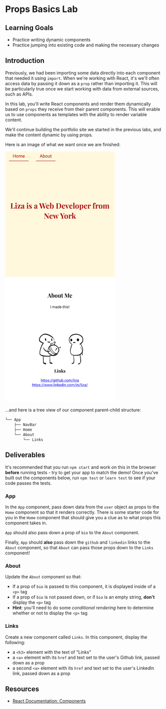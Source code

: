 # Props Basics Lab

## Learning Goals

- Practice writing dynamic components
- Practice jumping into existing code and making the necessary changes

## Introduction

Previously, we had been importing some data directly into each component that
needed it using `import`. When we're working with React, it's we'll often access
data by passing it down as a `prop` rather than importing it. This will be
particularly true once we start working with data from external sources, such as
APIs.

In this lab, you'll write React components and render them dynamically based on
`props` they receive from their parent components. This will enable us to use
components as templates with the ability to render variable content.

We'll continue building the portfolio site we started in the previous labs, and
make the content dynamic by using props.

Here is an image of what we want once we are finished:

![demo](images/demo.png)

...and here is a tree view of our component parent-child structure:

```text
└── App
    ├── NavBar
    ├── Home
    └── About
        └── Links
```

## Deliverables

It's recommended that you run `npm start` and work on this in the browser
**before** running tests - try to get your app to match the demo! Once you've
built out the components below, run `npm test` or `learn test` to see if your
code passes the tests.

### App

In the `App` component, pass down data from the `user` object as props to the
`Home` component so that it renders correctly. There is some starter code for
you in the `Home` component that should give you a clue as to what props this
component takes in.

`App` should also pass down a prop of `bio` to the `About` component.

Finally, `App` should **also** pass down the `github` and `linkedin` links to
the `About` component, so that `About` can pass those props down to the `Links`
component!

### About

Update the `About` component so that:

- If a prop of `bio` is passed to this component, it is displayed inside of a
  `<p>` tag
- If a prop of `bio` is not passed down, or if `bio` is an empty string,
  **don't** display the `<p>` tag
- **Hint**: you'll need to do some _conditional rendering_ here to determine
  whether or not to display the `<p>` tag

### Links

Create a new component called `Links`. In this component, display the following:

- a `<h3>` element with the text of "Links"
- a `<a>` element with its `href` and text set to the user's Github link, passed
  down as a prop
- a second `<a>` element with its `href` and text set to the user's LinkedIn
  link, passed down as a prop

## Resources

- [React Documentation: Components](https://reactjs.org/docs/react-component.html)
